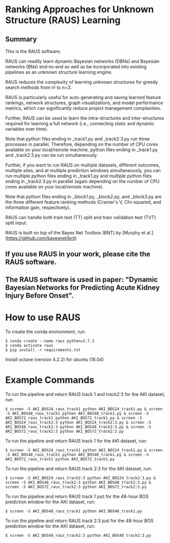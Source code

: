 # Ranking Approaches for Unknown Structure (RAUS) Learning

## Summary
This is the RAUS software.

RAUS can readily learn dynamic Bayesian networks (DBNs) and Bayesian networks (BNs) end-to-end as well as be incorporated into existing pipelines as an unknown structure learning engine.

RAUS reduces the complexity of learning unknown structures for greedy search methods from n! to n=3.

RAUS is particularly useful for auto-generating and saving learned feature rankings, network structures, graph visualizations, and model performance metrics, which can significantly reduce project management complexities.

Further, RAUS can be used to learn the intra-structures and inter-structures required for learning a full network (i.e., connecting static and dynamic variables over time).

Note that python files ending in _track1.py and _track2:3.py run three processes in parallel. Therefore, depending on the number of CPU cores available on your local/remote machine, python files ending in _track1.py and _track2:3.py can be run simultaneously.

Further, if you want to run RAUS on multiple datasets, different outcomes, multiple sites, and at multiple prediction windows simultaneously, you can run multiple python files ending in _track1.py and multiple python files ending in _track2:3.py in parallel (again depending on the number of CPU cores available on your local/remote machine).

Note that python files ending in _block1.py, _block2.py, and _block3.py are the three different feature ranking methods (Cramer's V, Chi-squared, and information gain, respectively).

RAUS can handle both train test (TT) split and train validation test (TVT) split input.

RAUS is built on top of the Bayes Net Toolbox (BNT) by [Murphy et al.] (https://github.com/bayesnet/bnt)

## If you use RAUS in your work, please cite the RAUS software.

## The RAUS software is used in paper: "Dynamic Bayesian Networks for Predicting Acute Kidney Injury Before Onset".

# How to use RAUS

To create the conda environment, run:

```shell
$ conda create --name raus python=3.7.3
$ conda activate raus
$ pip install -r requirements.txt

```

Install octave (version 4.2.2) for ubuntu (18.04)

# Example Commands

To run the pipeline and return RAUS track 1 and track2:3 for the AKI dataset, run:

```shell
$ screen -S AKI_BOS24_raus_track1 python AKI_BOS24_track1.py & screen -S AKI_BOS48_raus_track1 python AKI_BOS48_track1.py & screen -S AKI_BOS72_raus_track1 python AKI_BOS72_track1.py & screen -S AKI_BOS24_raus_track2:3 python AKI_BOS24_track2:3.py & screen -S AKI_BOS48_raus_track2:3 python AKI_BOS48_track2:3.py & screen -S AKI_BOS72_raus_track2:3 python AKI_BOS72_track2:3.py

```

To run the pipeline and return RAUS track 1 for the AKI dataset, run:

```shell
$ screen -S AKI_BOS24_raus_track1 python AKI_BOS24_track1.py & screen -S AKI_BOS48_raus_track1 python AKI_BOS48_track1.py & screen -S AKI_BOS72_raus_track1 python AKI_BOS72_track1.py

```

To run the pipeline and return RAUS track 2:3 for the AKI dataset, run:

```shell
$ screen -S AKI_BOS24_raus_track2:3 python AKI_BOS24_track2:3.py & screen -S AKI_BOS48_raus_track2:3 python AKI_BOS48_track2:3.py & screen -S AKI_BOS72_raus_track2:3 python AKI_BOS72_track2:3.py

```

To run the pipeline and return RAUS track 1 just for the 48-hour BOS prediction window for the AKI dataset, run:

```shell
$ screen -S AKI_BOS48_raus_track1 python AKI_BOS48_track1.py

```

To run the pipeline and return RAUS track 2:3 just for the 48-hour BOS prediction window for the AKI dataset, run:

```shell
$ screen -S AKI_BOS48_raus_track2:3 python AKI_BOS48_track2:3.py

```
